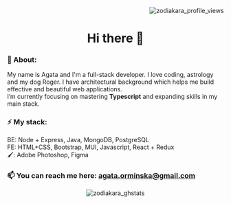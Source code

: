 <p align="right"> <img src="https://komarev.com/ghpvc/?username=zodiakara&label=Profile%20views&color=0e75b6&style=flat" alt="zodiakara_profile_views" /> </p>

<h1 align="center"> Hi there 👋 </h1>

### 💫 About:
My name is Agata and I'm a full-stack developer. I love coding, astrology and my dog Roger. I have architectural background which helps me build effective and beautiful web applications. <br/>
I’m currently focusing on mastering **Typescript** and expanding skills in my main stack.

### ⚡ My stack:
BE: Node + Express, Java, MongoDB, PostgreSQL <br/>
FE: HTML+CSS, Bootstrap, MUI, Javascript, React + Redux <br/>
🖌️: Adobe Photoshop, Figma 

### 📫 You can reach me here: **agata.orminska@gmail.com**



<!--
**zodiakara/zodiakara** is a ✨ _special_ ✨ repository because its `README.md` (this file) appears on your GitHub profile.

Here are some ideas to get you started:

- 🔭 I’m currently working on ...
- 🌱 I’m currently learning ...
- 👯 I’m looking to collaborate on ...
- 🤔 I’m looking for help with ...
- 💬 Ask me about ...
- 📫 How to reach me: ...
- 😄 Pronouns: ...
- ⚡ Fun fact: ...
-->




<p align="center"><img align="center" src="https://github-readme-streak-stats.herokuapp.com/?user=zodiakara&" alt="zodiakara_ghstats" /></p>
